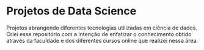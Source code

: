 # Projetos de Data Science
 Projetos abrangendo diferentes tecnologias utilizadas em ciência de dados. 
 Criei esse repositório com a intenção de enfatizar o conhecimento obtido através da faculdade e dos diferentes cursos online que realizei nessa área.
